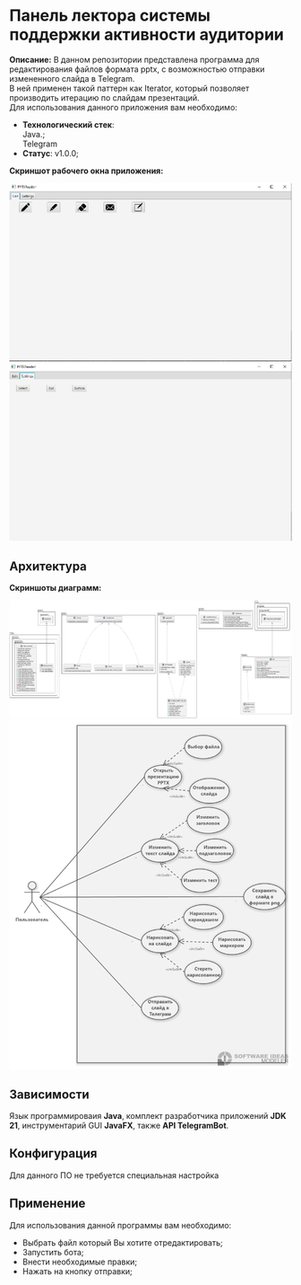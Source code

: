 # Панель лектора системы поддержки активности аудитории 
**Описание:** В данном репозитории представлена программа для редактирования файлов формата pptx, с возможностью отправки измененного слайда в Telegram.<br>
В ней применен такой паттерн как Iterator, который позволяет производить итерацию по слайдам презентаций.<br>
Для использования данного приложения вам необходимо:
* **Технологический стек**:<br> Java.;<br> Telegram 
* **Статус**: v1.0.0;

**Скриншот рабочего окна приложения:**

![**Скриншот главного окна приложения:**](pictures/edit.png)<br>
![**Скриншот окна настроек приложения:**](pictures/settings.png)
## Архитектура
**Скриншоты диаграмм:**

![**Скриншот диаграммы классов:**](pictures/classdiagram.png)<br>
![**Скриншот диаграммы вариантов использования:**](pictures/usecase.png)
## Зависимости
Язык программироваия **Java**, комплект разработчика приложений **JDK 21**, инструментарий GUI **JavaFX**, также **API TelegramBot**. 
## Конфигурация
Для данного ПО не требуется специальная настройка
## Применение
Для использования данной программы вам необходимо:
* Выбрать файл который Вы хотите отредактировать;
* Запустить бота;
* Внести необходимые правки;
* Нажать на кнопку отправки;

